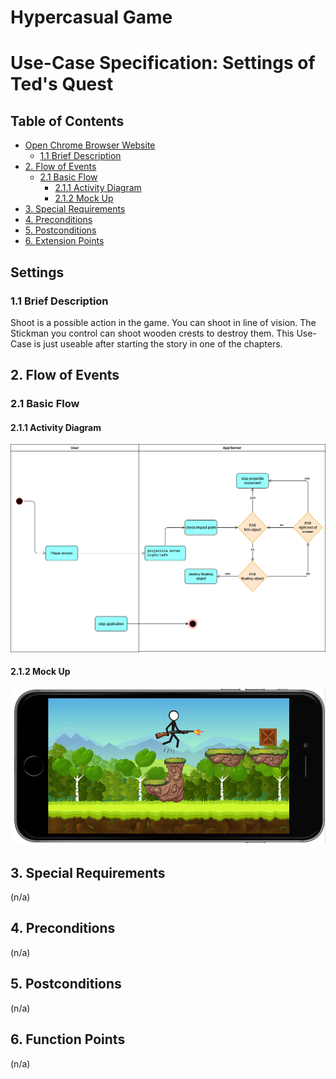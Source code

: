 # Hypercasual Game <!-- omit in toc -->

# Use-Case Specification: Settings of Ted's Quest <!-- omit in toc -->

## Table of Contents <!-- omit in toc -->
- [Open Chrome Browser Website](#Settings)
  - [1.1 Brief Description](#11-brief-description)
- [2. Flow of Events](#2-flow-of-events)
  - [2.1 Basic Flow](#21-basic-flow)
    - [2.1.1 Activity Diagram](#211-activity-diagram)
    - [2.1.2 Mock Up](#212-mock-up)
- [3. Special Requirements](#3-special-requirements)
- [4. Preconditions](#4-preconditions)
- [5. Postconditions](#5-postconditions)
- [6. Extension Points](#6-extension-points)


## Settings

### 1.1 Brief Description
Shoot is a possible action in the game. You can shoot in line of vision. 
The Stickman you control can shoot wooden crests to destroy them.
This Use-Case is just useable after starting the story in one of the chapters.

## 2. Flow of Events

### 2.1 Basic Flow

#### 2.1.1 Activity Diagram

![AD_Settings](./Activity_dia_shoot.png)

#### 2.1.2 Mock Up

![SH_Settings](./Screenshot_shoot.png)

## 3. Special Requirements

(n/a)

## 4. Preconditions

(n/a)

## 5. Postconditions

(n/a)

## 6. Function Points

(n/a)
